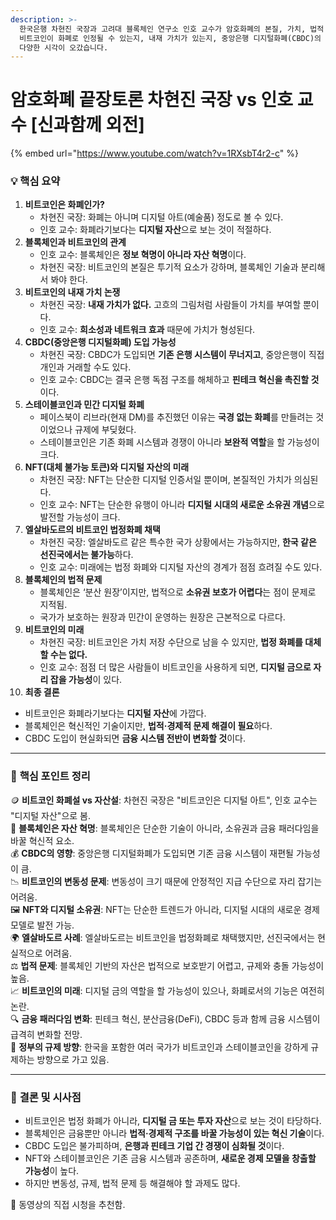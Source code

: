 ```yaml
---
description: >-
  한국은행 차현진 국장과 고려대 블록체인 연구소 인호 교수가 암호화폐의 본질, 가치, 법적 지위 등을 두고 벌이는 심도 깊은 토론입니다.
  비트코인이 화폐로 인정될 수 있는지, 내재 가치가 있는지, 중앙은행 디지털화폐(CBDC)의 도입이 기존 금융 시스템에 미칠 영향 등에 대한
  다양한 시각이 오갔습니다.
---
```


# 암호화폐 끝장토론 차현진 국장 vs 인호 교수 \[신과함께 외전]

{% embed url="https://www.youtube.com/watch?v=1RXsbT4r2-c" %}

### 💡 **핵심 요약**

1. **비트코인은 화폐인가?**
   * 차현진 국장: 화폐는 아니며 디지털 아트(예술품) 정도로 볼 수 있다.
   * 인호 교수: 화폐라기보다는 **디지털 자산**으로 보는 것이 적절하다.
2. **블록체인과 비트코인의 관계**
   * 인호 교수: 블록체인은 **정보 혁명이 아니라 자산 혁명**이다.
   * 차현진 국장: 비트코인의 본질은 투기적 요소가 강하며, 블록체인 기술과 분리해서 봐야 한다.
3. **비트코인의 내재 가치 논쟁**
   * 차현진 국장: **내재 가치가 없다.** 고흐의 그림처럼 사람들이 가치를 부여할 뿐이다.
   * 인호 교수: **희소성과 네트워크 효과** 때문에 가치가 형성된다.
4. **CBDC(중앙은행 디지털화폐) 도입 가능성**
   * 차현진 국장: CBDC가 도입되면 **기존 은행 시스템이 무너지고**, 중앙은행이 직접 개인과 거래할 수도 있다.
   * 인호 교수: CBDC는 결국 은행 독점 구조를 해체하고 **핀테크 혁신을 촉진할 것**이다.
5. **스테이블코인과 민간 디지털 화폐**
   * 페이스북이 리브라(현재 DM)를 추진했던 이유는 **국경 없는 화폐**를 만들려는 것이었으나 규제에 부딪혔다.
   * 스테이블코인은 기존 화폐 시스템과 경쟁이 아니라 **보완적 역할**을 할 가능성이 크다.
6. **NFT(대체 불가능 토큰)와 디지털 자산의 미래**
   * 차현진 국장: NFT는 단순한 디지털 인증서일 뿐이며, 본질적인 가치가 의심된다.
   * 인호 교수: NFT는 단순한 유행이 아니라 **디지털 시대의 새로운 소유권 개념**으로 발전할 가능성이 크다.
7. **엘살바도르의 비트코인 법정화폐 채택**
   * 차현진 국장: 엘살바도르 같은 특수한 국가 상황에서는 가능하지만, **한국 같은 선진국에서는 불가능**하다.
   * 인호 교수: 미래에는 법정 화폐와 디지털 자산의 경계가 점점 흐려질 수도 있다.
8. **블록체인의 법적 문제**
   * 블록체인은 ‘분산 원장’이지만, 법적으로 **소유권 보호가 어렵다**는 점이 문제로 지적됨.
   * 국가가 보호하는 원장과 민간이 운영하는 원장은 근본적으로 다르다.
9. **비트코인의 미래**
   * 차현진 국장: 비트코인은 가치 저장 수단으로 남을 수 있지만, **법정 화폐를 대체할 수는 없다.**
   * 인호 교수: 점점 더 많은 사람들이 비트코인을 사용하게 되면, **디지털 금으로 자리 잡을 가능성**이 있다.
10. **최종 결론**

* 비트코인은 화폐라기보다는 **디지털 자산**에 가깝다.
* 블록체인은 혁신적인 기술이지만, **법적·경제적 문제 해결이 필요**하다.
* CBDC 도입이 현실화되면 **금융 시스템 전반이 변화할 것**이다.

***

### 📌 **핵심 포인트 정리**

🪙 **비트코인 화폐설 vs 자산설**: 차현진 국장은 "비트코인은 디지털 아트", 인호 교수는 "디지털 자산"으로 봄.\
🔗 **블록체인은 자산 혁명**: 블록체인은 단순한 기술이 아니라, 소유권과 금융 패러다임을 바꿀 혁신적 요소.\
💰 **CBDC의 영향**: 중앙은행 디지털화폐가 도입되면 기존 금융 시스템이 재편될 가능성이 큼.\
📉 **비트코인의 변동성 문제**: 변동성이 크기 때문에 안정적인 지급 수단으로 자리 잡기는 어려움.\
🖼️ **NFT와 디지털 소유권**: NFT는 단순한 트렌드가 아니라, 디지털 시대의 새로운 경제 모델로 발전 가능.\
🌍 **엘살바도르 사례**: 엘살바도르는 비트코인을 법정화폐로 채택했지만, 선진국에서는 현실적으로 어려움.\
⚖️ **법적 문제**: 블록체인 기반의 자산은 법적으로 보호받기 어렵고, 규제와 충돌 가능성이 높음.\
📈 **비트코인의 미래**: 디지털 금의 역할을 할 가능성이 있으나, 화폐로서의 기능은 여전히 논란.\
🔍 **금융 패러다임 변화**: 핀테크 혁신, 분산금융(DeFi), CBDC 등과 함께 금융 시스템이 급격히 변화할 전망.\
🛑 **정부의 규제 방향**: 한국을 포함한 여러 국가가 비트코인과 스테이블코인을 강하게 규제하는 방향으로 가고 있음.

***

### 📢 **결론 및 시사점**

* 비트코인은 법정 화폐가 아니라, **디지털 금 또는 투자 자산**으로 보는 것이 타당하다.
* 블록체인은 금융뿐만 아니라 **법적·경제적 구조를 바꿀 가능성이 있는 혁신 기술**이다.
* CBDC 도입은 불가피하며, **은행과 핀테크 기업 간 경쟁이 심화될 것**이다.
* NFT와 스테이블코인은 기존 금융 시스템과 공존하며, **새로운 경제 모델을 창출할 가능성**이 높다.
* 하지만 변동성, 규제, 법적 문제 등 해결해야 할 과제도 많다.

📌 동영상의 직접 시청을 추천함.
